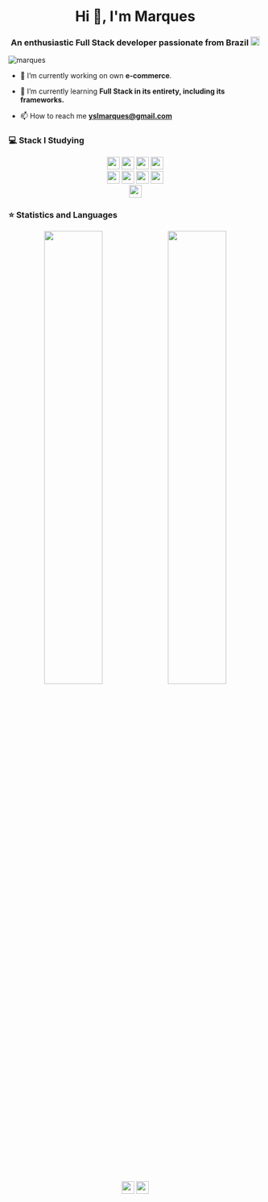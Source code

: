 
<h1 align="center">Hi 👋, I'm Marques</h1>
<h3 align="center">An enthusiastic Full Stack developer passionate from Brazil <img src="https://img.icons8.com/color/96/000000/brazil-circular.png" width="18"/> </h3>
<p align="left"> <img src="https://komarev.com/ghpvc/?username=yslmarques" alt="marques" /> </p>


- 🔭 I’m currently working on own **e-commerce**. 
- 🌱 I’m currently learning **Full Stack in its entirety, including its frameworks.**

- 📫 How to reach me **yslmarques@gmail.com**



### 💻 Stack I Studying

<p  align="center">

<!-- Programming Language -->
<img src="https://img.shields.io/badge/Python-3776AB?style=for-the-badge&logo=python&logoColor=white" height="25">
<img src="https://img.shields.io/badge/JavaScript-F7DF1E?style=for-the-badge&logo=javascript&logoColor=black" height="25">
<img src="https://img.shields.io/badge/PHP-777BB4?style=for-the-badge&logo=php&logoColor=white" height="25">




<img src="https://img.shields.io/badge/MySQL-00000F?style=for-the-badge&logo=mysql&logoColor=white" height="25">


<br>

<img src="https://img.shields.io/badge/Git-F05032?style=for-the-badge&logo=git&logoColor=white" height="25">
<img src="https://img.shields.io/badge/sublime_text-%23575757.svg?&style=for-the-badge&logo=sublime-text&logoColor=important" height="25">
<img src="https://img.shields.io/badge/Visual_Studio_Code-0078D4?style=for-the-badge&logo=visual%20studio%20code&logoColor=white" height="25">
<img src="https://img.shields.io/badge/Xampp-F37623?style=for-the-badge&logo=xampp&logoColor=white" height="25">


<br>
<img src="https://img.shields.io/badge/React-20232A?style=for-the-badge&logo=react&logoColor=61DAFB" height="25">


</p>

### ⭐ Statistics and Languages

<p align="center">
  <img width="48%" src="https://github-readme-stats.vercel.app/api?username=yslmarques&show_icons=true&theme=tokyonight" />
  <img width="48%" src="https://github-readme-streak-stats.herokuapp.com/?user=yslmarques&theme=tokyonight" />
</p>

<center><a href="https://www.youtube.com/channel/UC2s0S5ZN7qzsOz9IfgdiMiA"><img src="https://img.shields.io/badge/YouTube-FF0000?style=for-the-badge&logo=youtube&logoColor=white" height="25"></a>
<a href="https://www.youtube.com/channel/UC2s0S5ZN7qzsOz9IfgdiMiA"><img src="https://img.shields.io/badge/LinkedIn-0077B5?style=for-the-badge&logo=linkedin&logoColor=white" height="25"></center></a>


